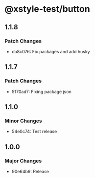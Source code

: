 # @xstyle-test/button

## 1.1.8

### Patch Changes

- cb8c076: Fix packages and add husky

## 1.1.7

### Patch Changes

- 5170ad7: Fixing package json

## 1.1.0

### Minor Changes

- 54e0c74: Test release

## 1.0.0

### Major Changes

- 90e64b9: Release
